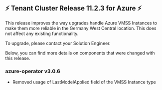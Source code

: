 ## ⚡️ Tenant Cluster Release 11.2.3 for Azure ⚡️

This release improves the way upgrades handle Azure VMSS Instances to make them more reliable in the Germany West Central location. This does not affect any existing functionality.

To upgrade, please contact your Solution Engineer.

Below, you can find more details on components that were changed with this release.

### azure-operator v3.0.6

- Removed usage of LastModelApplied field of the VMSS Instance type
